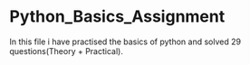 # Python_Basics_Assignment
In this file i have practised the basics of python and solved 29 questions(Theory + Practical).
